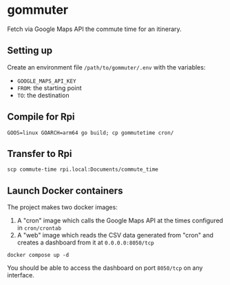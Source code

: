 # gommuter

Fetch via Google Maps API the commute time for an itinerary.

## Setting up

Create an environment file `/path/to/gommuter/.env` with the variables:

- `GOOGLE_MAPS_API_KEY`
- `FROM`: the starting point
- `TO`: the destination

## Compile for Rpi

`GOOS=linux GOARCH=arm64 go build; cp gommutetime cron/`

## Transfer to Rpi

`scp commute-time rpi.local:Documents/commute_time`

## Launch Docker containers

The project makes two docker images: 

1. A "cron" image which calls the Google Maps API at the times configured in `cron/crontab`
2. A "web" image which reads the CSV data generated from "cron" and creates a dashboard from it at `0.0.0.0:8050/tcp`

`docker compose up -d`

You should be able to access the dashboard on port `8050/tcp` on any interface.
